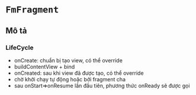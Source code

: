 # <span class="mdi mdi-cube-scan"></span> `FmFragment`

## Mô tả

### LifeCycle

- onCreate: chuẩn  bị tạo view, có thể override 
- buildContentView + bind
- onCreated: sau khi view đã được tạo, có thể override
- chờ khởi chạy tự động hoặc bởi fragment cha
- sau onStart=>onResume lần đầu tiên, phương thức onReady sẽ được gọi

